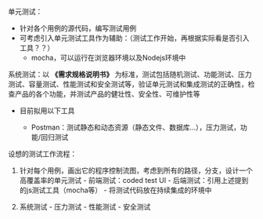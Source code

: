 单元测试：
 - 针对各个用例的源代码，编写测试用例
 - 可考虑引入单元测试工具作为辅助：（测试工作开始，再根据实际看是否引入工具？？）
    - mocha，可以运行在浏览器环境以及Nodejs环境中


系统测试：以 **《需求规格说明书》** 为标准，测试包括随机测试、功能测试、压力测试、容量测试、性能测试和安全测试等，验证单元测试和集成测试的正确性，检查产品的各个功能，并测试产品的健壮性、安全性、可维护性等

 - 目前拟用以下工具

   - Postman：测试静态和动态资源（静态文件、数据库...），压力测试，功能/回归测试




设想的测试工作流程：
  1. 针对每个用例，画出它的程序控制流图，考虑到所有的路径，分支，设计一个高覆盖率的单元测试
    - 前端测试：coded test UI
    - 后端测试：引用上述提到的js测试工具（mocha等）
    - 将测试代码放在持续集成的环境中

  2. 系统测试
    - 压力测试
    - 性能测试
    - 安全测试




